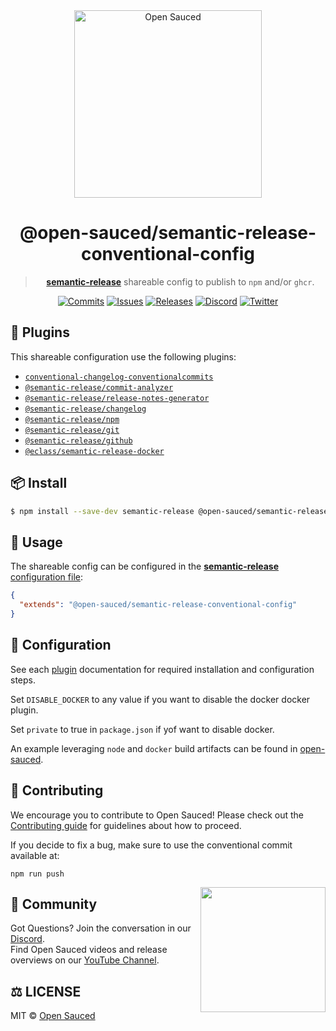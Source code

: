 <div style="text-align: center" align="center">
  <img alt="Open Sauced" src="https://i.ibb.co/7jPXt0Z/logo1-92f1a87f.png" width="300px" />

# @open-sauced/semantic-release-conventional-config

> [**semantic-release**](https://github.com/semantic-release/semantic-release) shareable config to publish to `npm` and/or `ghcr`.

[![Commits](https://img.shields.io/github/commit-activity/w/open-sauced/semantic-release-conventional-config?style=flat)](https://github.com/open-sauced/semantic-release-conventional-config/pulse)
[![Issues](https://img.shields.io/github/issues/open-sauced/semantic-release-conventional-config.svg?style=flat)](https://github.com/open-sauced/semantic-release-conventional-config/issues)
[![Releases](https://img.shields.io/github/v/release/open-sauced/semantic-release-conventional-config.svg?style=flat)](https://github.com/open-sauced/semantic-release-conventional-config/releases)
[![Discord](https://img.shields.io/discord/714698561081704529.svg?label=&logo=discord&logoColor=ffffff&color=7389D8&labelColor=6A7EC2)](https://discord.gg/U2peSNf23P)
[![Twitter](https://img.shields.io/twitter/follow/saucedopen?label=Follow&style=social)](https://twitter.com/saucedopen)

</div>

## 🧪 Plugins

This shareable configuration use the following plugins:

- [`conventional-changelog-conventionalcommits`](https://github.com/conventional-changelog/conventional-changelog)
- [`@semantic-release/commit-analyzer`](https://github.com/semantic-release/commit-analyzer)
- [`@semantic-release/release-notes-generator`](https://github.com/semantic-release/release-notes-generator)
- [`@semantic-release/changelog`](https://github.com/semantic-release/changelog)
- [`@semantic-release/npm`](https://github.com/semantic-release/npm)
- [`@semantic-release/git`](https://github.com/semantic-release/git)
- [`@semantic-release/github`](https://github.com/semantic-release/github)
- [`@eclass/semantic-release-docker`](https://github.com/eclass/semantic-release-docker)

## 📦 Install

```bash
$ npm install --save-dev semantic-release @open-sauced/semantic-release-conventional-config
```

## 🚀 Usage

The shareable config can be configured in the [**semantic-release** configuration file](https://github.com/semantic-release/semantic-release/blob/master/docs/usage/configuration.md#configuration):

```json
{
  "extends": "@open-sauced/semantic-release-conventional-config"
}
```

## 🔧 Configuration

See each [plugin](#plugins) documentation for required installation and configuration steps.

Set `DISABLE_DOCKER` to any value if you want to disable the docker docker plugin.

Set `private` to true in `package.json` if yof want to disable docker.

An example leveraging `node` and `docker` build artifacts can be found in [open-sauced](https://github.com/open-sauced/open-sauced/blob/main/.github/workflows/release.yml).

## 🤝 Contributing

We encourage you to contribute to Open Sauced! Please check out the [Contributing guide](https://docs.opensauced.pizza/) for guidelines about how to proceed.

If you decide to fix a bug, make sure to use the conventional commit available at:

```shell
npm run push
```

<img align="right" src="https://i.ibb.co/CJfW18H/ship.gif" width="200"/>

## 🍕 Community

Got Questions? Join the conversation in our [Discord](https://discord.gg/U2peSNf23P).  
Find Open Sauced videos and release overviews on our [YouTube Channel](https://www.youtube.com/channel/UCklWxKrTti61ZCROE1e5-MQ).

## ⚖️ LICENSE

MIT © [Open Sauced](LICENSE)
